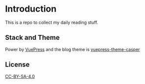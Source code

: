 # Introduction

This is a repo to collect my daily reading stuff.

## Stack and Theme
Power by [VuePress](https://vuepress.vuejs.org/) and the blog theme is [vuepress-theme-casper](https://github.com/alexander-heimbuch/vuepress-theme-casper)

## License
[CC-BY-SA-4.0](https://creativecommons.org/licenses/by-sa/4.0/deed.en)